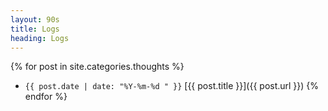 ```yaml
---
layout: 90s
title: Logs
heading: Logs
---
```


{% for post in site.categories.thoughts %}
- `{{ post.date | date: "%Y-%m-%d " }}` [{{ post.title }}]({{ post.url }}) {% endfor %}
